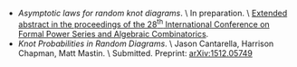 + *Asymptotic laws for random knot diagrams*. \\
  In preparation. \\
  [Extended abstract in the proceedings of the 28<sup>th</sup> 
  International Conference on Formal Power
  Series and Algebraic Combinatorics](http://www.lix.polytechnique.fr/~pilaud/FPSAC16/final_74).
+ *Knot Probabilities in Random Diagrams*. \\
  Jason Cantarella, Harrison Chapman, Matt Mastin. \\
  Submitted. Preprint: [arXiv:1512.05749](http://arxiv.org/abs/1512.05749)
